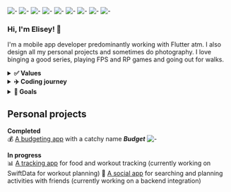 ![-](https://img.shields.io/badge/OS-MacOS-7300ff?logo=macos&style=flat)
![-](https://img.shields.io/badge/LANG-Dart-7300ff?logo=flutter&style=flat)
![-](https://img.shields.io/badge/IDE-VSCode-7300ff?logo=visualstudiocode&style=flat)
![-](https://img.shields.io/badge/GIT-GitKraken-7300ff?logo=gitkraken&style=flat)
![-](https://img.shields.io/badge/CHAT-Slack-7300ff?logo=slack&style=flat)
![-](https://img.shields.io/badge/CHAT-Discord-7300ff?logo=discord&style=flat)
![-](https://img.shields.io/badge/WEB-Brave-7300ff?logo=brave&style=flat)
![-](https://img.shields.io/badge/DESIGN-Figma-7300ff?logo=figma&style=flat)
![-](https://img.shields.io/badge/MUSIC-Spotify-7300ff?logo=spotify&style=flat)

### Hi, I'm Elisey! 👋

I'm a mobile app developer predominantly working with Flutter atm. I also design all my personal projects and sometimes do photography. I love binging a good series, playing FPS and RP games and going out for walks.

<details>
  <summary><b>✅ Values</b></summary>
  <p>
    
  * Help others if they can't help themselves
  * Attention to details leads to great products
  * Always strive to improve, or go do something else
  * Having fun at work is a big part of life satisfaction
  * It should be possible to do most office tasks remotely
  * Collaboration is more productive than rivalry
  
  </p>
</details>

<details>
  <summary><b>✈️ Coding journey</b></summary>
  <p>
    
  - [x] Get absolutely ✨ **_HYPED_** ✨ by my first `Hello World!` in C++ in uni
  - [x] Figure I want to create applications
  - [x] Try ![-](https://img.shields.io/badge/-web-red) and ![-](https://img.shields.io/badge/-android-red) development. No MacBook, can't try iOS 😢
  - [x] Pursue a full-time job as a Flutter developer 👍
  - [x] Develop platform specific code and start learning ![-](https://img.shields.io/badge/-iOS-success)
  - [x] Learn ![-](https://img.shields.io/badge/-Flutter-blue) like a pro 💯, work as a team lead and on solo projects
  
  </p>
</details>

<details>
  <summary><b>🎯 Goals</b></summary>
  <p>
    
  - [ ] Get back to studying CS&EE in free time
  - [ ] Make a suite of apps that make life easier 📉
  - [ ] Work on automation and security (maybe)
  - [ ] Retire and create random bots, visualizations, IOT stuff, 3D spaces etc
  
  </p>
</details>

## Personal projects

**Completed** <br>
💰 [A budgeting app](https://github.com/eliseyOzerov/budget_swiftUI) with a catchy name **_Budget_** ![-](https://img.shields.io/static/v1?label=using&message=SwiftUI&color=F05137)

**In progress** <br>
📊 [A tracking app](https://github.com/eliseyOzerov/Tracker/tree/main/Tracker) for food and workout tracking (currently working on SwiftData for workout planning)
🥳 [A social app](https://github.com/eliseyOzerov/letsgo) for searching and planning activities with friends (currently working on a backend integration)
